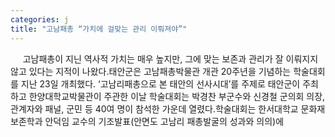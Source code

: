 ```yaml
---
categories: j
title: "고남패총 “가치에 걸맞는 관리 이뤄져야”"
---
```

&nbsp;&nbsp;&nbsp;&nbsp; 고남패총이 지닌 역사적 가치는 매우 높지만, 그에 맞는 보존과 관리가 잘 이뤄지지 않고 있다는 지적이 나왔다.태안군은 고남패총박물관 개관 20주년을 기념하는 학술대회를 지난 23일 개최했다. ‘고남리패총으로 본 태안의 선사시대’를 주제로 태안군이 주최하고 한양대학교박물관이 주관한 이날 학술대회는 박경찬 부군수와 신경철 군의회 의장, 관계자와 패널, 군민 등 40여 명이 참석한 가운데 열렸다.학술대회는 한서대학교 문화재보존학과 안덕임 교수의 기조발표(안면도 고남리 패총발굴의 성과와 의의)에